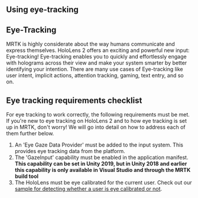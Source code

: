 ## Using eye-tracking

## Eye-Tracking

MRTK is highly considerate about the way humans communicate and express themselves. HoloLens 2 offers an exciting and powerful new input: Eye-tracking! Eye-tracking enables you to quickly and effortlessly engage with holograms across their view and make your system smarter by better identifying your intention. There are many use cases of Eye-tracking like user intent, implicit actions, attention tracking, gaming, text entry, and so on.

## Eye tracking requirements checklist

For eye tracking to work correctly, the following requirements must be met. If you're new to eye tracking on HoloLens 2 and to how eye tracking is set up in MRTK, don't worry! We will go into detail on how to address each of them further below.

1. An 'Eye Gaze Data Provider' must be added to the input system. This provides eye tracking data from the platform.
2. The 'GazeInput' capability must be enabled in the application manifest. **This capability can be set in Unity 2019, but in Unity 2018 and earlier this capability is only available in Visual Studio and through the MRTK build tool**
3. The HoloLens must be eye calibrated for the current user. Check out our [sample for detecting whether a user is eye calibrated or not](https://docs.microsoft.com/windows/mixed-reality/mrtk-unity/features/input/eye-tracking/eye-tracking-is-user-calibrated).
